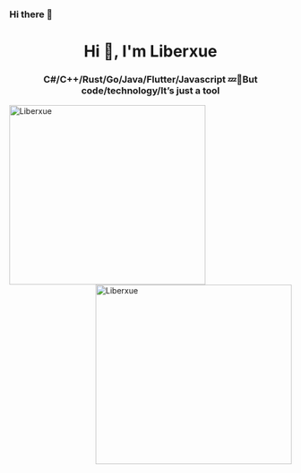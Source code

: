 ### Hi there 👋

<!--
**Liberxue/Liberxue** is a ✨ _special_ ✨ repository because its `README.md` (this file) appears on your GitHub profile.

Here are some ideas to get you started:

- 🔭 I’m currently working on ...
- 🌱 I’m currently learning ...
- 👯 I’m looking to collaborate on ...
- 🤔 I’m looking for help with ...
- 💬 Ask me about ...
- 📫 How to reach me: ...
- 😄 Pronouns: ...
- ⚡ Fun fact: ...
-->

<h1 align="center">Hi 👋, I'm  Liberxue</h1>
<h3 align="center">C#/C++/Rust/Go/Java/Flutter/Javascript 💤👻But code/technology/It’s just a tool</h3>

<p><img width="350" height="320" align="left" src="https://github-readme-stats.vercel.app/api/top-langs/?username=Liberxue&layout=compact&hide=html" alt="Liberxue" /></p>

<p>&nbsp;<img width="350" height="320"  align="right" src="https://github-readme-stats.vercel.app/api?username=Liberxue&show_icons=true" alt="Liberxue" /></p>

